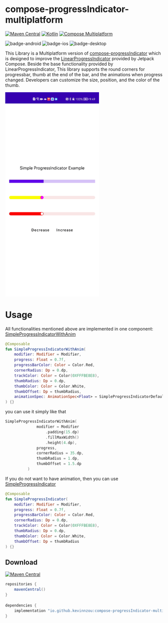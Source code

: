 # compose-progressIndicator-multiplatform
[![Maven Central](https://img.shields.io/maven-central/v/io.github.kevinnzou/compose-progressIndicator-multiplatform.svg)](https://search.maven.org/artifact/io.github.kevinnzou/compose-progressIndicator-multiplatform)
[![Kotlin](https://img.shields.io/badge/kotlin-v1.9.10-blue.svg?logo=kotlin)](http://kotlinlang.org)
[![Compose Multiplatform](https://img.shields.io/badge/Compose%20Multiplatform-v1.5.1-blue)](https://github.com/JetBrains/compose-multiplatform)

![badge-android](http://img.shields.io/badge/platform-android-6EDB8D.svg?style=flat)
![badge-ios](http://img.shields.io/badge/platform-ios-CDCDCD.svg?style=flat)
![badge-desktop](http://img.shields.io/badge/platform-desktop-DB413D.svg?style=flat)

This Library is a Multiplatform version of [compose-progressIndicator](https://github.com/KevinnZou/compose-progressIndicator) which
is designed to improve the [LinearProgressIndicator](https://foso.github.io/Jetpack-Compose-Playground/material/linearprogressindicator/) provided by Jetpack Compose. 
Beside the base functionality provided by LinearProgressIndicator, This library supports the round corners for progressbar, thumb at the end of the bar, and the animations when progress changed. 
Developers can customize the size, position, and the color of the thumb.

<img src="media/simple-indicator.gif" width=300>

# Usage
All functionalities mentioned above are implemented in one component: [SimpleProgressIndicatorWithAnim](https://github.com/KevinnZou/compose-progressIndicator-multiplatform/blob/main/progressIndicator/src/commonMain/kotlin/progressindicator/SimpleProgressIndicator.kt)
```kotlin
@Composable
fun SimpleProgressIndicatorWithAnim(
    modifier: Modifier = Modifier,
    progress: Float = 0.7f,
    progressBarColor: Color = Color.Red,
    cornerRadius: Dp = 0.dp,
    trackColor: Color = Color(0XFFFBE8E8),
    thumbRadius: Dp = 0.dp,
    thumbColor: Color = Color.White,
    thumbOffset: Dp = thumbRadius,
    animationSpec: AnimationSpec<Float> = SimpleProgressIndicatorDefaults.SimpleProgressAnimationSpec,
) {}
```
you can use it simply like that
```kotlin
SimpleProgressIndicatorWithAnim(
              modifier = Modifier
                  .padding(15.dp)
                  .fillMaxWidth()
                  .height(4.dp),
              progress,
              cornerRadius = 35.dp,
              thumbRadius = 1.dp,
              thumbOffset = 1.5.dp
          )
```
If you do not want to have animation, then you can use [SimpleProgressIndicator](https://github.com/KevinnZou/compose-progressIndicator-multiplatform/blob/main/progressIndicator/src/commonMain/kotlin/progressindicator/SimpleProgressIndicator.kt)
```kotlin
@Composable
fun SimpleProgressIndicator(
    modifier: Modifier = Modifier,
    progress: Float = 0.7f,
    progressBarColor: Color = Color.Red,
    cornerRadius: Dp = 0.dp,
    trackColor: Color = Color(0XFFFBE8E8),
    thumbRadius: Dp = 0.dp,
    thumbColor: Color = Color.White,
    thumbOffset: Dp = thumbRadius
) {}
```

## Download

[![Maven Central](https://img.shields.io/maven-central/v/io.github.kevinnzou/compose-progressIndicator-multiplatform.svg)](https://search.maven.org/artifact/io.github.kevinnzou/compose-progressIndicator-multiplatform)

```groovy
repositories {
    mavenCentral()
}

dependencies {
    implementation "io.github.kevinnzou:compose-progressIndicator-multiplatform:1.2.0"
}
```